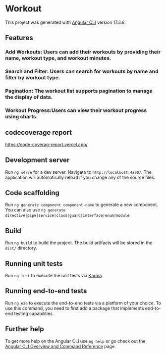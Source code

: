 # Workout

This project was generated with [Angular CLI](https://github.com/angular/angular-cli) version 17.3.8.


## Features
### Add Workouts: Users can add their workouts by providing their name, workout type, and workout minutes.
### Search and Filter: Users can search for workouts by name and filter by workout type.
### Pagination: The workout list supports pagination to manage the display of data.
### Workout Progress:Users can view their workout progress using charts.

## codecoverage report
https://code-coverag-report.vercel.app/
## Development server

Run `ng serve` for a dev server. Navigate to `http://localhost:4200/`. The application will automatically reload if you change any of the source files.

## Code scaffolding

Run `ng generate component component-name` to generate a new component. You can also use `ng generate directive|pipe|service|class|guard|interface|enum|module`.

## Build

Run `ng build` to build the project. The build artifacts will be stored in the `dist/` directory.

## Running unit tests

Run `ng test` to execute the unit tests via [Karma](https://karma-runner.github.io).

## Running end-to-end tests

Run `ng e2e` to execute the end-to-end tests via a platform of your choice. To use this command, you need to first add a package that implements end-to-end testing capabilities.

## Further help

To get more help on the Angular CLI use `ng help` or go check out the [Angular CLI Overview and Command Reference](https://angular.io/cli) page.
